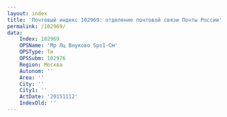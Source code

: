 ```yaml
---
layout: index
title: 'Почтовый индекс 102969: отделение почтовой связи Почты России'
permalink: /102969/
data:
    Index: 102969
    OPSName: 'Мр Лц Внуково Sps1-См'
    OPSType: Ти
    OPSSubm: 102976
    Region: Москва
    Autonom: ''
    Area: ''
    City: ''
    City1: ''
    ActDate: '20151112'
    IndexOld: ''
---
```

